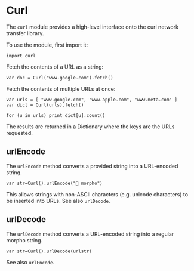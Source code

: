 [comment]: # (Curl module help)
[version]: # (0.0.1)

# Curl
[tagcurl]: # (curl)

The `curl` module provides a high-level interface onto the curl network transfer library.

To use the module, first import it:

    import curl

Fetch the contents of a URL as a string:

    var doc = Curl("www.google.com").fetch()

Fetch the contents of multiple URLs at once:

    var urls = [ "www.google.com", "www.apple.com", "www.meta.com" ]
    var dict = Curl(urls).fetch()

    for (u in urls) print dict[u].count() 

The results are returned in a Dictionary where the keys are the URLs requested.

[showsubtopics]: # (subtopics)

## urlEncode
[tagurlencode]: # (urlencode)

The `urlEncode` method converts a provided string into a URL-encoded string.

    var str=Curl().urlEncode("🦋 morpho") 

This allows strings with non-ASCII characters (e.g. unicode characters) to be inserted into URLs. See also `urlDecode`. 

## urlDecode
[tagurldecode]: # (urldecode)

The `urlDecode` method converts a URL-encoded string into a regular morpho string.

    var str=Curl().urlDecode(urlstr) 

See also `urlEncode`.
